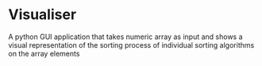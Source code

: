 # Visualiser
 A python GUI application that takes numeric array as input and shows a visual representation of the sorting process of individual sorting algorithms on the array elements 
